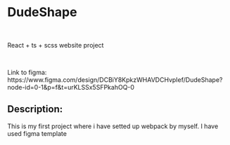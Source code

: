 <h1>DudeShape</h1>
<br />
<p>React + ts + scss website project </p>
<br />
<p>Link to figma: https://www.figma.com/design/DCBiY8KpkzWHAVDCHvpIef/DudeShape?node-id=0-1&p=f&t=urKLSSx5SFPkahOQ-0</p>
<h2>Description:</h2>
<p>This is my first project where i have setted up webpack by myself. I have used figma template</p>
